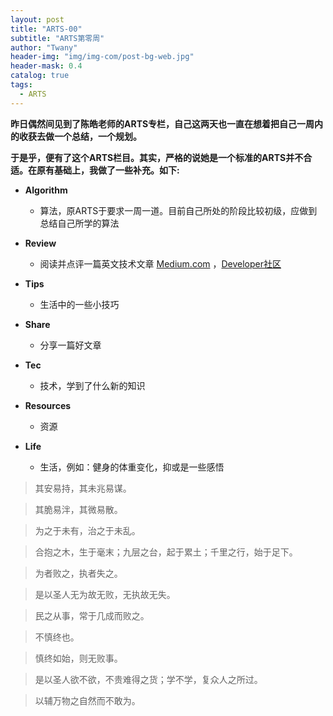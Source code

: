 ```yaml
---
layout: post
title: "ARTS-00"
subtitle: "ARTS第零周"
author: "Twany"
header-img: "img/img-com/post-bg-web.jpg"
header-mask: 0.4
catalog: true
tags:
  - ARTS
---
```


<b>昨日偶然间见到了陈皓老师的ARTS专栏，自己这两天也一直在想着把自己一周内的收获去做一个总结，一个规划。</b>

<b>于是乎，便有了这个ARTS栏目。其实，严格的说她是一个标准的ARTS并不合适。在原有基础上，我做了一些补充。如下:</b>


 - **Algorithm**
	 - 算法，原ARTS于要求一周一道。目前自己所处的阶段比较初级，应做到总结自己所学的算法	 


 - **Review**
	 - 阅读并点评一篇英文技术文章 [Medium.com](https://medium.com/topic/technology) ，[Developer社区](https://www.developer.com/java/)


 - **Tips**
	 - 生活中的一些小技巧


 - **Share**
	 - 分享一篇好文章


 - **Tec**
	 - 技术，学到了什么新的知识


 - **Resources**
	 - 资源


 - **Life**
	 - 生活，例如：健身的体重变化，抑或是一些感悟




 
>其安易持，其未兆易谋。

>其脆易泮，其微易散。

>为之于未有，治之于未乱。

>合抱之木，生于毫末；九层之台，起于累土；千里之行，始于足下。

>为者败之，执者失之。

>是以圣人无为故无败，无执故无失。

>民之从事，常于几成而败之。

>不慎终也。

>慎终如始，则无败事。

>是以圣人欲不欲，不贵难得之货；学不学，复众人之所过。

>以辅万物之自然而不敢为。
